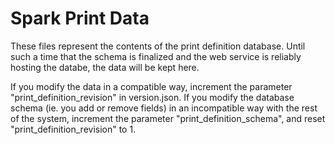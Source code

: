 Spark Print Data
================

These files represent the contents of the print definition database.
Until such a time that the schema is finalized and the web service is
reliably hosting the databe, the data will be kept here.

If you modify the data in a compatible way, increment the parameter
"print_definition_revision" in version.json.  If you modify the
database schema (ie. you add or remove fields) in an incompatible way
with the rest of the system, increment the parameter
"print_definition_schema", and reset "print_definition_revision" to 1.
